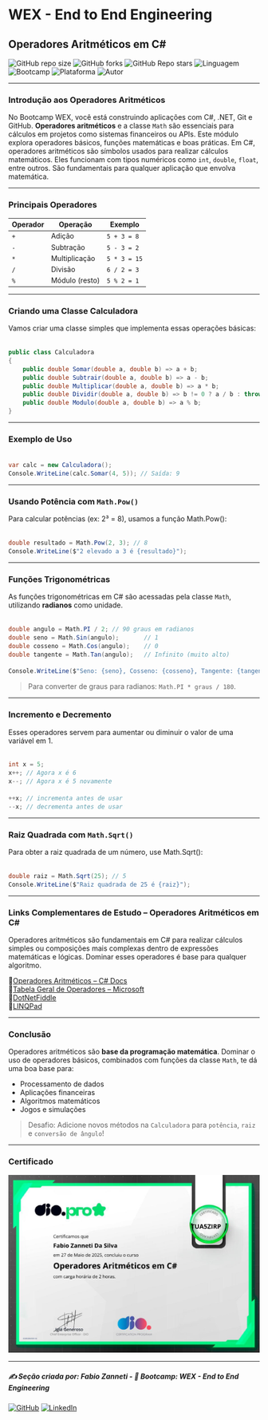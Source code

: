 # WEX - End to End Engineering

## Operadores Aritméticos em C#

![GitHub repo size](https://img.shields.io/github/repo-size/fzanneti/wex-e2e-csharp)
![GitHub forks](https://img.shields.io/github/forks/fzanneti/wex-e2e-csharp?style=social)
![GitHub Repo stars](https://img.shields.io/github/stars/fzanneti/wex-e2e-csharp?style=social)
![Linguagem](https://img.shields.io/badge/Linguagem-CSharp-blue)
![Bootcamp](https://img.shields.io/badge/WEX-End--to--End%20Engineering-blueviolet?logo=vercel&logoColor=white)
![Plataforma](https://img.shields.io/badge/Powered%20by-DIO.io-red?logo=data:image/svg+xml;base64,PHN2ZyBmaWxsPSIjZmZmIiB2aWV3Qm94PSIwIDAgMzIgMzIiIHhtbG5zPSJodHRwOi8vd3d3LnczLm9yZy8yMDAwL3N2ZyI+PHBhdGggZD0iTTYuNzEgMy4yNWMtMi44OCAxLjQxLTUuMDcgNC4yMy01LjA3IDcuNzYgMCAzLjU4IDIuMjggNi43IDUuMzMgOC4xNSAxLjgzLS42MiAyLjQtMi4yNiAyLjQtMy44MSAwLS4yMy0uMDItLjQ1LS4wNS0uNjZBLjQ0LjQ0IDAgMDExMC4xIDExYy4yNC0uNzUuMTEtMS41My0uMy0yLjIyQzguOTIgNy45NiA3LjMzIDcuNSA1Ljc0IDcuNjZhNS41NSA1LjU1IDAgM)
![Autor](https://img.shields.io/badge/Autor-fzanneti-blue?style=flat-square&logo=github)

---

### Introdução aos Operadores Aritméticos

No Bootcamp WEX, você está construindo aplicações com C#, .NET, Git e GitHub. **Operadores aritméticos** e a classe `Math` são essenciais para cálculos em projetos como sistemas financeiros ou APIs. Este módulo explora operadores básicos, funções matemáticas e boas práticas. Em C#, operadores aritméticos são símbolos usados para realizar cálculos matemáticos. Eles funcionam com tipos numéricos como `int`, `double`, `float`, entre outros. São fundamentais para qualquer aplicação que envolva matemática.

---

### Principais Operadores

| Operador | Operação         | Exemplo       |
|----------|------------------|----------------|
| `+`      | Adição            | `5 + 3 = 8`    |
| `-`      | Subtração         | `5 - 3 = 2`    |
| `*`      | Multiplicação     | `5 * 3 = 15`   |
| `/`      | Divisão           | `6 / 2 = 3`    |
| `%`      | Módulo (resto)    | `5 % 2 = 1`    |

---

### Criando uma Classe Calculadora

Vamos criar uma classe simples que implementa essas operações básicas:

```csharp

public class Calculadora
{
    public double Somar(double a, double b) => a + b;
    public double Subtrair(double a, double b) => a - b;
    public double Multiplicar(double a, double b) => a * b;
    public double Dividir(double a, double b) => b != 0 ? a / b : throw new DivideByZeroException();
    public double Modulo(double a, double b) => a % b;
}

```

---

### Exemplo de Uso

```csharp

var calc = new Calculadora();
Console.WriteLine(calc.Somar(4, 5)); // Saída: 9

```

---

### Usando Potência com `Math.Pow()`

Para calcular potências (ex: 2³ = 8), usamos a função Math.Pow():

```csharp

double resultado = Math.Pow(2, 3); // 8
Console.WriteLine($"2 elevado a 3 é {resultado}");

```

---

### Funções Trigonométricas

As funções trigonométricas em C# são acessadas pela classe `Math`, utilizando **radianos** como unidade.

```csharp

double angulo = Math.PI / 2; // 90 graus em radianos
double seno = Math.Sin(angulo);       // 1
double cosseno = Math.Cos(angulo);    // 0
double tangente = Math.Tan(angulo);   // Infinito (muito alto)

Console.WriteLine($"Seno: {seno}, Cosseno: {cosseno}, Tangente: {tangente}");

```

> Para converter de graus para radianos: ```Math.PI * graus / 180```.

---

### Incremento e Decremento

Esses operadores servem para aumentar ou diminuir o valor de uma variável em 1.

```csharp

int x = 5;
x++; // Agora x é 6
x--; // Agora x é 5 novamente

++x; // incrementa antes de usar
--x; // decrementa antes de usar

```

---

### Raiz Quadrada com `Math.Sqrt()`

Para obter a raiz quadrada de um número, use Math.Sqrt():

```csharp

double raiz = Math.Sqrt(25); // 5
Console.WriteLine($"Raiz quadrada de 25 é {raiz}");

```

---

### Links Complementares de Estudo – Operadores Aritméticos em C#

Operadores aritméticos são fundamentais em C# para realizar cálculos simples ou composições mais complexas dentro de expressões matemáticas e lógicas. Dominar esses operadores é base para qualquer algoritmo.

🔗[Operadores Aritméticos – C# Docs](https://learn.microsoft.com/pt-br/dotnet/csharp/language-reference/operators/arithmetic-operators)    
🔗[Tabela Geral de Operadores – Microsoft](https://learn.microsoft.com/pt-br/dotnet/csharp/language-reference/operators/)     
🔗[DotNetFiddle](https://dotnetfiddle.net/)    
🔗[LINQPad](https://www.linqpad.net/)    

---

### Conclusão

Operadores aritméticos são **base da programação matemática**. Dominar o uso de operadores básicos, combinados com funções da classe `Math`, te dá uma boa base para:

- Processamento de dados
- Aplicações financeiras
- Algoritmos matemáticos
- Jogos e simulações

> Desafio: Adicione novos métodos na `Calculadora` para `potência`, `raiz` e `conversão de ângulo`!

---

### Certificado

<img src="https://github.com/fzanneti/DIO-wex-e2e-csharp/blob/main/Assets/images/certificados/8-operadores-aritmeticos-em-CSharp.jpg" alt="Certificado" width="600px">

---

##### ✍️ Seção criada por: *Fabio Zanneti* - 🎯 Bootcamp: **WEX - End to End Engineering**
[![GitHub](https://img.shields.io/badge/GitHub-fzanneti-181717?style=flat&logo=github)](https://github.com/fzanneti)
[![LinkedIn](https://img.shields.io/badge/LinkedIn-fzanneti-0A66C2?style=flat&logo=linkedin&logoColor=white)](https://linkedin.com/in/fzanneti)